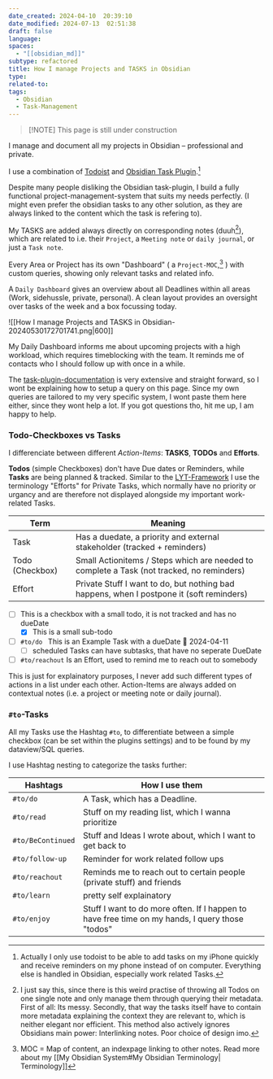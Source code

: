 ```yaml
---
date_created: 2024-04-10  20:39:10
date_modified: 2024-07-13  02:51:38
draft: false
language: 
spaces:
  - "[[obsidian_md]]"
subtype: refactored
title: How I manage Projects and TASKS in Obsidian
type: 
related-to: 
tags:
  - Obsidian
  - Task-Management
---
```



> [!NOTE] This page is still under construction



I manage and document all my projects in Obsidian – professional and private.


I use a combination of [Todoist](https://todoist.com/help/articles/introduction-to-filters-V98wIH?locale=en&articleId=introduction-to-filters-V98wIH) and [Obsidian Task Plugin](https://github.com/obsidian-tasks-group/obsidian-tasks).[^3]

Despite many people disliking the Obsidian task-plugin, I build a fully functional project-management-system that suits my needs perfectly.
(I might even prefer the obsidian tasks to any other solution, as they are always linked to the content which the task is refering to).

My TASKS are added always directly on corresponding notes (duuh[^2]), which are related to i.e. their `Project`, a `Meeting note` or `daily journal`, or just a `Task note`.



Every Area or Project has its own "Dashboard" ( a `Project-MOC`,[^1] ) with custom queries, showing only relevant tasks and related info.


A `Daily Dashboard` gives an overview about all Deadlines within all areas (Work, sidehussle, private, personal). A clean layout provides an oversight over tasks of the week and a box focussing today.

![[How I manage Projects and TASKS in Obsidian-20240530172701741.png|600]]





My Daily Dashboard informs me about upcoming projects with a high workload, which requires timeblocking with the team. It reminds me of contacts who I should follow up with once in a while.


The [task-plugin-documentation](https://publish.obsidian.md/tasks/Queries/About+Queries) is very extensive and straight forward, so I wont be explaining how to setup a query on this page. Since my own queries are tailored to my very specific system, I wont paste them here either, since they wont help a lot. If you got questions tho, hit me up, I am happy to help.

### Todo-Checkboxes vs Tasks

I differenciate between different *Action-Items*: **TASKS**, **TODOs** and **Efforts**.

**Todos** (simple Checkboxes) don't have Due dates or Reminders, while **Tasks** are being planned & tracked. Similar to the [LYT-Framework](https://www.linkingyourthinking.com/) I use the terminology "Efforts" for Private Tasks, which normally have no priority or urgancy and are therefore not displayed alongside my important work-related Tasks.

| Term | Meaning |
| ---- | ---- |
| Task | Has a duedate, a priority and external stakeholder (tracked + reminders) |
| Todo (Checkbox) | Small Actionitems / Steps which are needed to complete a Task (not tracked, no reminders)  |
| Effort | Private Stuff I want to do, but nothing bad happens, when I postpone it (soft reminders) |





- [ ] This is a checkbox with a small todo, it is not tracked and has no dueDate
	- [x] This is a small sub-todo
- [ ] `#to/do ` This is an Example Task with a dueDate 📅 2024-04-11
	- [ ] scheduled Tasks can have subtasks, that have no seperate DueDate
- [ ] `#to/reachout` Is an Effort, used to remind me to reach out to somebody

This is just for explainatory purposes, I never add such different types of actions in a list under each other. Action-Items are always added on contextual notes (i.e. a project or meeting note or daily journal).

### `#to`-Tasks

All my Tasks use the Hashtag `#to`, to differentiate between a simple checkbox (can be set within the plugins settings) and to be found by my dataview/SQL queries.


I use Hashtag nesting to categorize the tasks further:


|  Hashtags | How I use them |
| ---- | ---- |
| `#to/do` | A Task, which has a Deadline. |
| `#to/read` | Stuff on my reading list, which I wanna prioritize |
| `#to/BeContinued` | Stuff and Ideas I wrote about, which I want to get back to |
| `#to/follow-up` | Reminder for work related follow ups |
| `#to/reachout` | Reminds me to reach out to certain people (private stuff) and friends |
| `#to/learn` | pretty self explainatory |
| `#to/enjoy` | Stuff I want to do more often. If I happen to have free time on my hands, I query those "todos"  |

[^3]: Actually I only use todoist to be able to add tasks on my iPhone quickly and receive reminders on my phone instead of on computer. Everything else is handled in Obsidian, especially work related Tasks.
[^2]: I just say this, since there is this weird practise of throwing all Todos on one single note and only manage them through querying their metadata. First of all: Its messy. Secondly, that way the tasks itself have to contain more metadata explaining the context they are relevant to, which is neither elegant nor efficient. This method also actively ignores Obsidians main power: Interlinking notes. Poor choice of design imo.
[^1]: MOC = Map of content, an indexpage linking to other notes. Read more about my [[My Obsidian System#My Obsidian Terminology| Terminology]]
